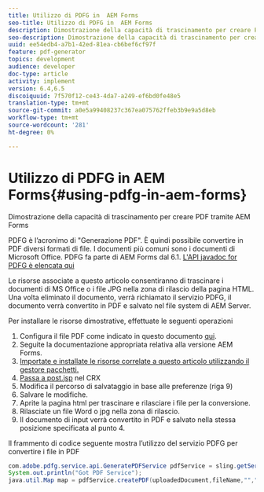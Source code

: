 ```yaml
---
title: Utilizzo di PDFG in  AEM Forms
seo-title: Utilizzo di PDFG in  AEM Forms
description: Dimostrazione della capacità di trascinamento per creare PDF tramite  AEM Forms
seo-description: Dimostrazione della capacità di trascinamento per creare PDF tramite  AEM Forms
uuid: ee54edb4-a7b1-42ed-81ea-cb6bef6cf97f
feature: pdf-generator
topics: development
audience: developer
doc-type: article
activity: implement
version: 6.4,6.5
discoiquuid: 7f570f12-ce43-4da7-a249-ef6bd0fe48e5
translation-type: tm+mt
source-git-commit: a0e5a99408237c367ea075762ffeb3b9e9a5d8eb
workflow-type: tm+mt
source-wordcount: '281'
ht-degree: 0%

---
```



# Utilizzo di PDFG in  AEM Forms{#using-pdfg-in-aem-forms}

Dimostrazione della capacità di trascinamento per creare PDF tramite  AEM Forms

PDFG è l’acronimo di &quot;Generazione PDF&quot;. È quindi possibile convertire in PDF diversi formati di file. I documenti più comuni sono i documenti di Microsoft Office. PDFG fa parte di  AEM Forms dal 6.1.
[L&#39;API javadoc for PDFG è elencata qui](https://helpx.adobe.com/experience-manager/6-3/forms/using/aem-document-services-programmatically.html#PDFGeneratorService)

Le risorse associate a questo articolo consentiranno di trascinare i documenti di MS Office o i file JPG nella zona di rilascio della pagina HTML. Una volta eliminato il documento, verrà richiamato il servizio PDFG, il documento verrà convertito in PDF e salvato nel file system di AEM Server.

Per installare le risorse dimostrative, effettuate le seguenti operazioni

1. Configura il file PDF come indicato in questo documento [qui](https://helpx.adobe.com/experience-manager/6-4/forms/using/install-configure-pdf-generator.html).
1. Seguite la documentazione appropriata relativa alla versione  AEM Forms.
1. [Importate e installate le risorse correlate a questo articolo utilizzando il gestore pacchetti.](assets/createpdfgdemov2.zip)
1. [Passa a post.jsp](http://localhost:4502/apps/AemFormsSamples/components/createPDF/POST.jsp) nel CRX
1. Modifica il percorso di salvataggio in base alle preferenze (riga 9)
1. Salvare le modifiche.
1. Aprite la pagina [](http://localhost:4502/content/DocumentServices/CreatePDFG.html) html per trascinare e rilasciare i file per la conversione.
1. Rilasciate un file Word o jpg nella zona di rilascio.
1. Il documento di input verrà convertito in PDF e salvato nella stessa posizione specificata al punto 4.

Il frammento di codice seguente mostra l’utilizzo del servizio PDFG per convertire i file in PDF

```java
com.adobe.pdfg.service.api.GeneratePDFService pdfService = sling.getService(com.adobe.pdfg.service.api.GeneratePDFService.class);
System.out.println("Got PDF Service");
java.util.Map map = pdfService.createPDF(uploadedDocument,fileName,"","Standard","No Security", null, null);
```

